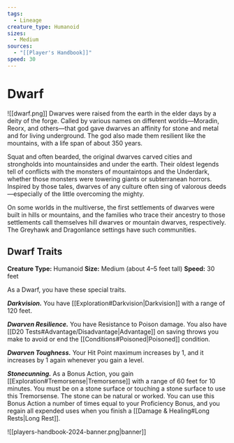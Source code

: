 ```yaml
---
tags:
  - Lineage
creature_type: Humanoid
sizes:
  - Medium
sources:
  - "[[Player's Handbook]]"
speed: 30
---
```


# Dwarf

![[dwarf.png]]
Dwarves were raised from the earth in the elder days by a deity of the forge. Called by various names on different worlds—Moradin, Reorx, and others—that god gave dwarves an affinity for stone and metal and for living underground. The god also made them resilient like the mountains, with a life span of about 350 years.

Squat and often bearded, the original dwarves carved cities and strongholds into mountainsides and under the earth. Their oldest legends tell of conflicts with the monsters of mountaintops and the Underdark, whether those monsters were towering giants or subterranean horrors. Inspired by those tales, dwarves of any culture often sing of valorous deeds—especially of the little overcoming the mighty.

On some worlds in the multiverse, the first settlements of dwarves were built in hills or mountains, and the families who trace their ancestry to those settlements call themselves hill dwarves or mountain dwarves, respectively. The Greyhawk and Dragonlance settings have such communities.

## Dwarf Traits

**Creature Type:** Humanoid
**Size:** Medium (about 4–5 feet tall)
**Speed:** 30 feet

As a Dwarf, you have these special traits.

**_Darkvision._** You have [[Exploration#Darkvision|Darkvision]] with a range of 120 feet.

**_Dwarven Resilience._** You have Resistance to Poison damage. You also have [[D20 Tests#Advantage/Disadvantage\|Advantage]] on saving throws you make to avoid or end the [[Conditions#Poisoned\|Poisoned]] condition.

**_Dwarven Toughness._** Your Hit Point maximum increases by 1, and it increases by 1 again whenever you gain a level.

**_Stonecunning._** As a Bonus Action, you gain [[Exploration#Tremorsense|Tremorsense]] with a range of 60 feet for 10 minutes. You must be on a stone surface or touching a stone surface to use this Tremorsense. The stone can be natural or worked. You can use this Bonus Action a number of times equal to your Proficiency Bonus, and you regain all expended uses when you finish a [[Damage & Healing#Long Rests\|Long Rest]].

![[players-handbook-2024-banner.png|banner]]
